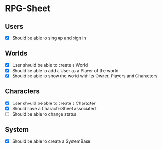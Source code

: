 # RPG-Sheet

## Users

- [x] Should be able to sing up and sign in

## Worlds

- [x] User should be able to create a World
- [x] Should be able to add a User as a Player of the world
- [x] Should be able to show the world with its Owner, Players and Characters

## Characters

- [x] User should be able to create a Character
- [x] Should have a CharacterSheet associated
- [ ] Should be able to change status

## System

- [x] Should be able to create a SystemBase
